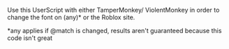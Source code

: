 Use this UserScript with either TamperMonkey/ ViolentMonkey in order to change the font on (any)* or the Roblox site. 

*any applies if @match is changed, results aren't guaranteed because this code isn't great
